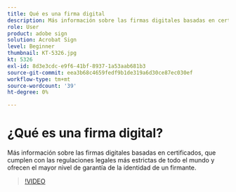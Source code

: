 ```yaml
---
title: Qué es una firma digital
description: Más información sobre las firmas digitales basadas en certificados
role: User
product: adobe sign
solution: Acrobat Sign
level: Beginner
thumbnail: KT-5326.jpg
kt: 5326
exl-id: 8d3e3cdc-e9f6-41bf-8937-1a53aab681b3
source-git-commit: eea3b68c4659fedf9b1de319a6d30ce87ec030ef
workflow-type: tm+mt
source-wordcount: '39'
ht-degree: 0%

---
```


# ¿Qué es una firma digital?

Más información sobre las firmas digitales basadas en certificados, que cumplen con las regulaciones legales más estrictas de todo el mundo y ofrecen el mayor nivel de garantía de la identidad de un firmante.

>[!VIDEO](https://video.tv.adobe.com/v/343648?hidetitle=true)
